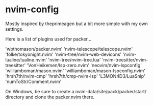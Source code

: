 # nvim-config
Mostly inspired by theprimeagen but a bit more simple with my own settings.

Here is a list of plugins used for packer...

 'wbthomason/packer.nvim'
 'nvim-telescope/telescope.nvim'
 'folke/tokyonight.nvim'
 'nvim-tree/nvim-web-devicons' 
 'nvim-lualine/lualine.nvim'
 'nvim-tree/nvim-tree.lua'
 'nvim-treesitter/nvim-treesitter'
 'VonHeikemen/lsp-zero.nvim'
 'neovim/nvim-lspconfig'
 'williamboman/mason.nvim'
 'williamboman/mason-lspconfig.nvim'
 'hrsh7th/nvim-cmp'
 'hrsh7th/cmp-nvim-lsp'
 'L3MON4D3/LuaSnip'
 'numToStr/Comment.nvim'

On Windows, be sure to create a nvim-data/site/pack/packer/start/ directory and
clone the packer.nvim there.
